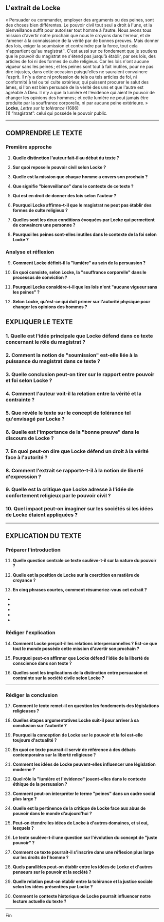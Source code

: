 ## L'extrait de Locke

« Persuader ou commander, employer des arguments ou des peines, sont des choses bien différentes. Le pouvoir civil tout seul a droit à l'une, et la bienveillance suffit pour autoriser tout homme à l'autre. Nous avons tous mission d'avertir notre prochain que nous le croyons dans l'erreur, et de l'amener à la connaissance de la vérité par de bonnes preuves. Mais donner des lois, exiger la soumission et contraindre par la force, tout cela n'appartient qu'au magistrat ¹. C'est aussi sur ce fondement que je soutiens que le pouvoir du magistrat ne s'étend pas jusqu'à établir, par ses lois, des articles de foi ni des formes de culte religieux. Car les lois n'ont aucune vigueur sans les peines ; et les peines sont tout à fait inutiles, pour ne pas dire injustes, dans cette occasion puisqu'elles ne sauraient convaincre l'esprit. Il n'y a donc ni profession de tels ou tels articles de foi, ni conformité à tel ou tel culte extérieur, qui puissent procurer le salut des âmes, si l'on est bien persuadé de la vérité des uns et que l'autre est agréable à Dieu. Il n'y a que la lumière et l'évidence qui aient le pouvoir de changer les opinions des hommes ; et cette lumière ne peut jamais être produite par la souffrance corporelle, ni par aucune peine extérieure. »  
**Locke**, *Lettre sur la tolérance* (1686)  
(1) “magistrat”: celui qui possède le pouvoir public.

---

## COMPRENDRE LE TEXTE

### Première approche

1. **Quelle distinction l'auteur fait-il au début du texte ?**
   
2. **Sur quoi repose le pouvoir civil selon Locke ?**
   
3. **Quelle est la mission que chaque homme a envers son prochain ?**
   
4. **Que signifie "bienveillance" dans le contexte de ce texte ?**
   
5. **Qui est en droit de donner des lois selon l'auteur ?**
   
6. **Pourquoi Locke affirme-t-il que le magistrat ne peut pas établir des formes de culte religieux ?**
   
7. **Quelles sont les deux conditions évoquées par Locke qui permettent de convaincre une personne ?**
   
8. **Pourquoi les peines sont-elles inutiles dans le contexte de la foi selon Locke ?**

### Analyse et réflexion

9. **Comment Locke définit-il la "lumière" au sein de la persuasion ?**
   
10. **En quoi consiste, selon Locke, la "souffrance corporelle" dans le processus de conviction ?**
   
11. **Pourquoi Locke considère-t-il que les lois n'ont "aucune vigueur sans les peines" ?**
    
12. **Selon Locke, qu'est-ce qui doit primer sur l'autorité physique pour changer les opinions des hommes ?**

## EXPLIQUER LE TEXTE

### 1. Quelle est l'idée principale que Locke défend dans ce texte concernant le rôle du magistrat ?
  
### 2. Comment la notion de "soumission" est-elle liée à la puissance du magistrat dans ce texte ? 

### 3. Quelle conclusion peut-on tirer sur le rapport entre pouvoir et foi selon Locke ? 

### 4. Comment l'auteur voit-il la relation entre la vérité et la contrainte ?

### 5. Que révèle le texte sur le concept de tolérance tel qu'envisagé par Locke ?

### 6. Quelle est l'importance de la "bonne preuve" dans le discours de Locke ? 

### 7. En quoi peut-on dire que Locke défend un droit à la vérité face à l'autorité ? 

### 8. Comment l'extrait se rapporte-t-il à la notion de liberté d'expression ?

### 9. Quelle est la critique que Locke adresse à l'idée de confortement religieux par le pouvoir civil ? 

### 10. Quel impact peut-on imaginer sur les sociétés si les idées de Locke étaient appliquées ? 

---

## EXPLICATION DU TEXTE

### Préparer l'introduction

11. **Quelle question centrale ce texte soulève-t-il sur la nature du pouvoir ?**

12. **Quelle est la position de Locke sur la coercition en matière de croyance ?**

13. **En cinq phrases courtes, comment résumeriez-vous cet extrait ?** 
- 
- 
- 
- 
- 

### Rédiger l'explication

14. **Comment Locke perçoit-il les relations interpersonnelles ? Est-ce que tout le monde possède cette mission d'avertir son prochain ?** 

15. **Pourquoi peut-on affirmer que Locke défend l'idée de la liberté de conscience dans son texte ?**

16. **Quelles sont les implications de la distinction entre persuasion et contrainte sur la société civile selon Locke ?**

---

### Rédiger la conclusion

17. **Comment le texte remet-il en question les fondements des législations religieuses ?** 

18. **Quelles étapes argumentatives Locke suit-il pour arriver à sa conclusion sur l'autorité ?**

19. **Pourquoi la conception de Locke sur le pouvoir et la foi est-elle toujours d'actualité ?**

20. **En quoi ce texte pourrait-il servir de référence à des débats contemporains sur la liberté religieuse ?**

21. **Comment les idées de Locke peuvent-elles influencer une législation moderne ?**

22. **Quel rôle la "lumière et l'évidence" jouent-elles dans le contexte éthique de la persuasion ?**

23. **Comment peut-on interpréter le terme "peines" dans un cadre social plus large ?**

24. **Quelle est la pertinence de la critique de Locke face aux abus de pouvoir dans le monde d’aujourd’hui ?**

25. **Peut-on étendre les idées de Locke à d'autres domaines, et si oui, lesquels ?**

26. **Le texte soulève-t-il une question sur l'évolution du concept de "juste pouvoir" ?**

27. **Comment ce texte pourrait-il s'inscrire dans une réflexion plus large sur les droits de l'homme ?** 

28. **Quels parallèles peut-on établir entre les idées de Locke et d'autres penseurs sur le pouvoir et la société ?**

29. **Quelle relation peut-on établir entre la tolérance et la justice sociale selon les idées présentées par Locke ?**

30. **Comment le contexte historique de Locke pourrait influencer notre lecture actuelle du texte ?** 

--- 

Fin